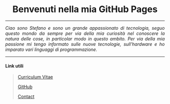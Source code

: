<h1 align="center">Benvenuti nella mia GitHub Pages</h1>

___

<div style="text-align:justify">
  <i>
  Ciao sono Stefano e sono un grande appassionato di tecnologia, seguo questo mondo da sempre per via della mia curiosità nel conoscere la   natura delle cose, in particolar modo in questo ambito.
  Per via della mia passione mi tengo informato sulle nuove tecnologie, sull'hardware e ho imparato vari linguaggi di programmazione.
  </i>
</div>

___

#### **Link utili**

> [Curriculum Vitae](aboutMe.md)
>
> [GitHub](https://github.com/StefanoBrai)
>
> [Contact](contact.md)
